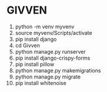 # GIVVEN  
1. python -m venv myvenv  
2. source myvenv/Scripts/activate  
3. pip install django  
4. cd Givven  
5. python manage.py runserver   
6. pip install django-crispy-forms   
7. pip install pillow  
8. python manage.py makemigrations  
9. python manage.py migrate  
10. pip install whitenoise
